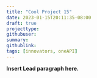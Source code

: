```yaml
---
title: "Cool Project 15"
date: 2023-01-15T20:11:35-08:00
draft: true
projecttype:
githubuser:
summary: 
githublink:
tags: [innovators, oneAPI]
---
```


**Insert Lead paragraph here.**

